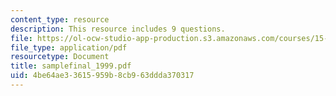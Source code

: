 ```yaml
---
content_type: resource
description: This resource includes 9 questions.
file: https://ol-ocw-studio-app-production.s3.amazonaws.com/courses/15-010-economic-analysis-for-business-decisions-fall-2004/4be64ae33615959b8cb963ddda370317_samplefinal_1999.pdf
file_type: application/pdf
resourcetype: Document
title: samplefinal_1999.pdf
uid: 4be64ae3-3615-959b-8cb9-63ddda370317
---
```

